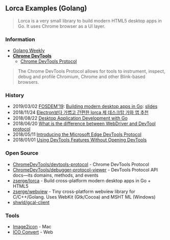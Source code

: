 ## Lorca Examples (Golang)
> Lorca is a very small library to build modern HTML5 desktop apps in Go. It uses Chrome browser as a UI layer. 

### Information
- [Golang Weekly](https://golangweekly.com/)
- [**Chrome DevTools**](https://developers.google.com/web/tools/chrome-devtools/)
    - [Chrome DevTools Protocol](https://chromedevtools.github.io/devtools-protocol/)

> The Chrome DevTools Protocol allows for tools to instrument, inspect, debug and profile Chromium, Chrome and other Blink-based browsers.


### History
- 2019/03/02 [FOSDEM'19](https://fosdem.org/2019/): [Building modern desktop apps in Go](https://fosdem.org/2019/schedule/event/godesktopapps/): [slides](https://fosdem.org/2019/schedule/event/godesktopapps/attachments/slides/2994/export/events/attachments/godesktopapps/slides/2994/slides.pdf)
- 2018/11/24 [Electron보다 가볍고 간편한 lorca 제 데스크탑 가와 앱 추천](https://qiita.com/shwld/items/a0795586bc3b9e30a540)
- 2018/08/22 [Desktop Application Development with Go](http://www.cihanozhan.com/desktop-application-development-with-go/)
- 2018/06/20 [What is the difference between WebDriver and DevTool protocol](https://stackoverflow.com/questions/50939116/what-is-the-difference-between-webdriver-and-devtool-protocol)
- 2018/05/11 [Introducing the Microsoft Edge DevTools Protocol](https://blogs.windows.com/msedgedev/2018/05/11/introducing-edge-devtools-protocol/)
- 2018/01/01 [Using DevTools Features Without Opening DevTools](https://developers.google.com/web/updates/2018/01/devtools-without-devtools)


### Open Source
- [ChromeDevTools/devtools-protocol](https://github.com/ChromeDevTools/devtools-protocol) - Chrome DevTools Protocol
- [ChromeDevTools/debugger-protocol-viewer](https://github.com/ChromeDevTools/debugger-protocol-viewer) - DevTools Protocol API docs—its domains, methods, and events
- [zserge/lorca](https://github.com/zserge/lorca) - Build cross-platform modern desktop apps in Go + HTML5
- [zserge/webview](https://github.com/zserge/webview) - Tiny cross-platform webview library for C/C++/Golang. Uses WebKit (Gtk/Cocoa) and MSHT    ML (Windows)
- [shwld/gcal-client](https://github.com/shwld/gcal-client)


### Tools
- [Image2icon](http://www.img2icnsapp.com/) - Mac
- [ICO Convert](https://icoconvert.com/) - Web
